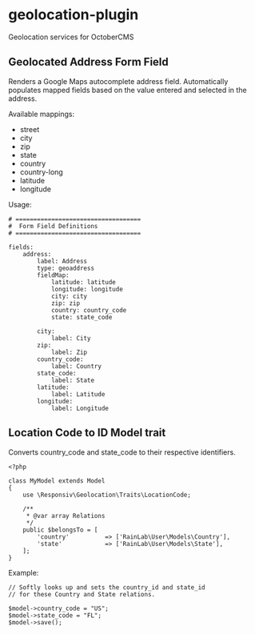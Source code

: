 geolocation-plugin
==================

Geolocation services for OctoberCMS

## Geolocated Address Form Field

Renders a Google Maps autocomplete address field. Automatically populates mapped fields based on the value entered and selected in the address.

Available mappings:

- street
- city
- zip
- state
- country
- country-long
- latitude
- longitude

Usage:

    # ===================================
    #  Form Field Definitions
    # ===================================

    fields:
        address:
            label: Address
            type: geoaddress
            fieldMap:
                latitude: latitude
                longitude: longitude
                city: city
                zip: zip
                country: country_code
                state: state_code

            city:
                label: City
            zip:
                label: Zip
            country_code:
                label: Country
            state_code:
                label: State
            latitude:
                label: Latitude
            longitude:
                label: Longitude

## Location Code to ID Model trait

Converts country_code and state_code to their respective identifiers.

    <?php

    class MyModel extends Model
    {
        use \Responsiv\Geolocation\Traits\LocationCode;

        /**
         * @var array Relations
         */
        public $belongsTo = [
            'country'          => ['RainLab\User\Models\Country'],
            'state'            => ['RainLab\User\Models\State'],
        ];
    }

Example:

    // Softly looks up and sets the country_id and state_id
    // for these Country and State relations.

    $model->country_code = "US";
    $model->state_code = "FL";
    $model->save();